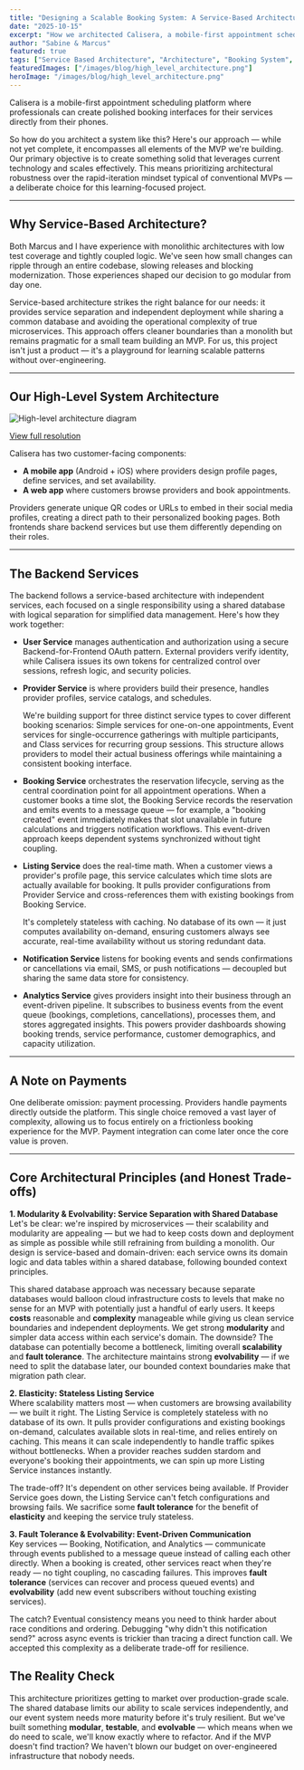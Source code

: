 ```yaml
---
title: "Designing a Scalable Booking System: A Service-Based Architecture"
date: "2025-10-15"
excerpt: "How we architected Calisera, a mobile-first appointment scheduling platform, using service-based architecture to balance scalability with the pragmatic realities of building an MVP."
author: "Sabine & Marcus"
featured: true
tags: ["Service Based Architecture", "Architecture", "Booking System", "MVP", "Scalability"]
featuredImages: ["/images/blog/high_level_architecture.png"]
heroImage: "/images/blog/high_level_architecture.png"
---
```


Calisera is a mobile-first appointment scheduling platform where professionals can create polished booking interfaces for their services directly from their phones.

So how do you architect a system like this? Here's our approach — while not yet complete, it encompasses all elements of the MVP we're building. Our primary objective is to create something solid that leverages current technology and scales effectively. This means prioritizing architectural robustness over the rapid-iteration mindset typical of conventional MVPs — a deliberate choice for this learning-focused project.

---

## Why Service-Based Architecture?

Both Marcus and I have experience with monolithic architectures with low test coverage and tightly coupled logic. We've seen how small changes can ripple through an entire codebase, slowing releases and blocking modernization. Those experiences shaped our decision to go modular from day one.

Service-based architecture strikes the right balance for our needs: it provides service separation and independent deployment while sharing a common database and avoiding the operational complexity of true microservices. This approach offers cleaner boundaries than a monolith but remains pragmatic for a small team building an MVP. For us, this project isn't just a product — it's a playground for learning scalable patterns without over-engineering.

---

## Our High-Level System Architecture

![High-level architecture diagram](/images/blog/high_level_architecture.png)

[View full resolution](https://drive.google.com/file/d/1sqEQkl8l1K7wX3KamJ8nlrT68nuOsaaC/view?usp=sharing)

Calisera has two customer-facing components:  
- **A mobile app** (Android + iOS) where providers design profile pages, define services, and set availability.  
- **A web app** where customers browse providers and book appointments.  

Providers generate unique QR codes or URLs to embed in their social media profiles, creating a direct path to their personalized booking pages. Both frontends share backend services but use them differently depending on their roles.

---

## The Backend Services

The backend follows a service-based architecture with independent services, each focused on a single responsibility using a shared database with logical separation for simplified data management. Here's how they work together:

- **User Service** manages authentication and authorization using a secure Backend-for-Frontend OAuth pattern. External providers verify identity, while Calisera issues its own tokens for centralized control over sessions, refresh logic, and security policies.  

- **Provider Service** is where providers build their presence, handles provider profiles, service catalogs, and schedules.   

    We're building support for three distinct service types to cover different booking scenarios: Simple services for one-on-one appointments, Event services for single-occurrence gatherings with multiple participants, and Class services for recurring group sessions. This structure allows providers to model their actual business offerings while maintaining a consistent booking interface.

- **Booking Service** orchestrates the reservation lifecycle, serving as the central coordination point for all appointment operations. When a customer books a time slot, the Booking Service records the reservation and emits events to a message queue  —  for example, a "booking created" event immediately makes that slot unavailable in future calculations and triggers notification workflows. This event-driven approach keeps dependent systems synchronized without tight coupling. 

- **Listing Service** does the real-time math. When a customer views a provider's profile page, this service calculates which time slots are actually available for booking. It pulls provider configurations from Provider Service and cross-references them with existing bookings from Booking Service.

    It's completely stateless with caching. No database of its own — it just computes availability on-demand, ensuring customers always see accurate, real-time availability without us storing redundant data.

- **Notification Service** listens for booking events and sends confirmations or cancellations via email, SMS, or push notifications — decoupled but sharing the same data store for consistency.  

- **Analytics Service** gives providers insight into their business through an event-driven pipeline. It subscribes to business events from the event queue (bookings, completions, cancellations), processes them, and stores aggregated insights. This powers provider dashboards showing booking trends, service performance, customer demographics, and capacity utilization. 

---

## A Note on Payments

One deliberate omission: payment processing. Providers handle payments directly outside the platform. This single choice removed a vast layer of complexity, allowing us to focus entirely on a frictionless booking experience for the MVP. Payment integration can come later once the core value is proven.

---

## Core Architectural Principles (and Honest Trade-offs)


**1. Modularity & Evolvability: Service Separation with Shared Database**  
Let's be clear: we're inspired by microservices — their scalability and modularity are appealing — but we had to keep costs down and deployment as simple as possible while still refraining from building a monolith. Our design is service-based and domain-driven: each service owns its domain logic and data tables within a shared database, following bounded context principles.

This shared database approach was necessary because separate databases would balloon cloud infrastructure costs to levels that make no sense for an MVP with potentially just a handful of early users. It keeps **costs** reasonable and **complexity** manageable while giving us clean service boundaries and independent deployments. We get strong **modularity** and simpler data access within each service's domain. The downside? The database can potentially become a bottleneck, limiting overall **scalability** and **fault tolerance**. The architecture maintains strong **evolvability** — if we need to split the database later, our bounded context boundaries make that migration path clear.

**2. Elasticity: Stateless Listing Service**  
Where scalability matters most — when customers are browsing availability — we built it right. The Listing Service is completely stateless with no database of its own. It pulls provider configurations and existing bookings on-demand, calculates available slots in real-time, and relies entirely on caching. This means it can scale independently to handle traffic spikes without bottlenecks. When a provider reaches sudden stardom and everyone's booking their appointments, we can spin up more Listing Service instances instantly.

The trade-off? It's dependent on other services being available. If Provider Service goes down, the Listing Service can't fetch configurations and browsing fails. We sacrifice some **fault tolerance** for the benefit of **elasticity** and keeping the service truly stateless.

**3. Fault Tolerance & Evolvability: Event-Driven Communication**  
Key services — Booking, Notification, and Analytics — communicate through events published to a message queue instead of calling each other directly. When a booking is created, other services react when they're ready — no tight coupling, no cascading failures. This improves **fault tolerance** (services can recover and process queued events) and **evolvability** (add new event subscribers without touching existing services).

The catch? Eventual consistency means you need to think harder about race conditions and ordering. Debugging "why didn't this notification send?" across async events is trickier than tracing a direct function call. We accepted this complexity as a deliberate trade-off for resilience.

## The Reality Check  
This architecture prioritizes getting to market over production-grade scale. The shared database limits our ability to scale services independently, and our event system needs more maturity before it's truly resilient. But we've built something **modular**, **testable**, and **evolvable** — which means when we do need to scale, we'll know exactly where to refactor. And if the MVP doesn't find traction? We haven't blown our budget on over-engineered infrastructure that nobody needs.